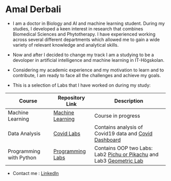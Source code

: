 # Amal Derbali



- I am a doctor in Biology and AI and machine learning student. During my studies, I developed a keen interest in research that combines Biomedical Sciences and Phytotherapy. I have experienced working across several different departments which allowed me to gain a wide variety of relevant knowledge and analytical skills. 
- Now and after I decided to change my track I am a studying to be a devoloper in artificial intelligence and machine learning in IT-Högskolan.
- Considering my academic experience and my motivation to learn and to contribute, I am ready to face all the challenges and achieve my goals. 

- This is a selection of Labs that I have worked on during my study:


|Course                   | Repository Link              | Description                                                                     |
| ------------------------| -----------------------------|---------------------------------------------------------------------------------|
| Machine Learning        | [Machine Learning][MachineLr]| Course in progress                                                              |
| Data Analysis           | [Covid Labs][databh]         | Contains analysis of Covid19 data and [Covid Dashboard][dash]                  |
| Programming with Python | [Programming Labs][pythonpr] | Contains OOP two Labs: Lab2 [Pichu or Pikachu][PP] and Lab3 [Geometric Lab][geo]|    



[pythonpr]: https://github.com/AmalDerbali/Programmering_med_Python_Amal_Derbali/tree/main/Labs
[PP]: https://github.com/AmalDerbali/Programmering_med_Python_Amal_Derbali/tree/main/Labs/Lab2
[geo]: https://github.com/AmalDerbali/Programmering_med_Python_Amal_Derbali/tree/main/Labs/Lab3
[databh]: https://github.com/AmalDerbali/Databehandling_AmalDerbali/tree/main/Lab
[dash]: https://github.com/AmalDerbali/Databehandling_AmalDerbali/tree/main/Lab/Covid_dashboard
[MachineLr]: https://github.com/AmalDerbali/Machine-learning-Amal-Derbali
[lk]: https://www.linkedin.com/in/amal-derbali-b76bb415a/

	



- Contact me : 
[LinkedIn][lk]

